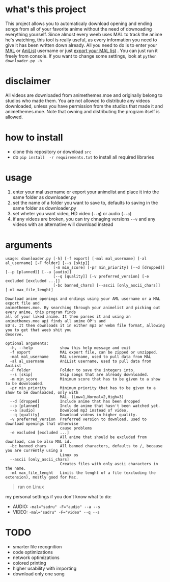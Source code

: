 # what's this project
This project allows you to automaticaly download opening and ending songs from all of your favorite anime without the need of downoading everything yourself. Since almost every weeb uses MAL to track the anime he's watching, this tool is really useful, as every information you need to give it has been written down already. All you need to do is to enter your [MAL](myanimelist.net) or [AniList](anilist.co) username or just  [export your MAL list](https://myanimelist.net/panel.php?go=export) . You can just run it freely from console. If you want to change some settings, look at `python downloader.py -h`
# disclaimer
All videos are downloaded from animethemes.moe and originally belong to studios who made them. You are not allowed to distribute any videos downloaded, unless you have permission from the studios that made it and animethemes.moe.
Note that owning and distributing the program itself is allowed.
# how to install
- clone this repository or download `src`
- do `pip install  -r requirements.txt` to install all required libraries
# usage
1) enter your mal username or export your animelist and place it into the same folder as downloader.py
2) set the name of a folder you want to save to, defaults to saving in the same folder as downloader.py
3) set wheter you want video, HD video (`--q`) or audio (`--a`)
4) if any videos are broken, you can try chnaging versions `--v` and any videos with an alternative will download instead
# arguments
```arg
usage: downloader.py [-h] [-f export] [-mal mal_username] [-al al_username] [-F folder] [--s [skip]]
                     [-m min_score] [-pr min_priority] [--d [dropped]] [--p [planned]] [--a [audio]]
                     [--q [quality]] [-v preferred_version] [-e excluded [excluded ...]]
                     [-bc banned_chars] [--ascii [only_ascii_chars]] [-ml max_file_lenght]

Download anime openings and endings using your AML username or a MAL export file and
animethemes.moe. By searching through your animelist and picking out every anime, this program finds
all of your liked anime. It then parses it and using an animethemes.moe api finds all anime OP's and
ED's. It then downloads it in either mp3 or webm file format, allowing you to get that weeb shit you
deserve.

optional arguments:
  -h, --help            show this help message and exit
  -f export             MAL export file, can be zipped or unzipped.
  -mal mal_username     MAL username, used to pull data from MAL
  -al al_username       AniList username, used to pull data from AniList
  -F folder             Folder to save the integers into.
  --s [skip]            Skip songs that are already downloaded.
  -m min_score          Minimum score that has to be given to a show to be downloaded.
  -pr min_priority      Minimum priority that has to be given to a show to be downloaded, only with
                        MAL. (Low=1,Normal=2,High=3)
  --d [dropped]         Include anime that has been dropped
  --p [planned]         Inclu de anime that hasn't been watched yet.
  --a [audio]           Download mp3 instead of video.
  --q [quality]         Download videos in higher quality.
  -v preferred_version  Preferred version to download, used to download openings that otherwise
                        cause problems
  -e excluded [excluded ...]
                        All anime that should be excluded from download, can be also MAL id.
  -bc banned_chars      All banned characters, defaults to /, because you are currently using a
                        Linux os
  --ascii [only_ascii_chars]
                        Creates files with only ascii characters in the name.
  -ml max_file_lenght   Limits the lenght of a file (excluding the extension), mostly good for Mac.
```
> ran on Linux

my personal settings if you don't know what to do:
- AUDIO: `-mal="sadru" -F="audio" --a --s`
- VIDEO: `-mal="sadru" -F="video" --q --s`
# TODO
- smarter file recognition
- code optimizations
- network optimizations
- colored printing
- higher usability with importing
- download only one song
